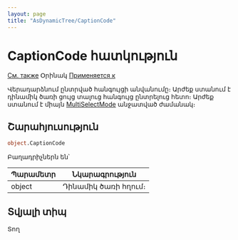 ```yaml
---
layout: page
title: "AsDynamicTree/CaptionCode"
---
```


# CaptionCode հատկություն

[См. также](../AsDynamicTree.md) Օրինակ [Применяется к](../AsDynamicTree.md) 

Վերադարձնում ընտրված հանգույցի անվանումը։
Արժեք ստանում է դինամիկ ծառի ցույց տալուց հանգույց ընտրելուց հետո։
Արժեք ստանում է միայն [MultiSelectMode](MultiSelectMode_D.md) անջատված ժամանակ։

## Շարահյուսություն

``` vb
object.CaptionCode
```

Բաղադրիչներն են՝
    
| Պարամետր | Նկարագրություն |
|--|--|
| object | Դինամիկ ծառի հղում։ |


## Տվյալի տիպ

Տող
